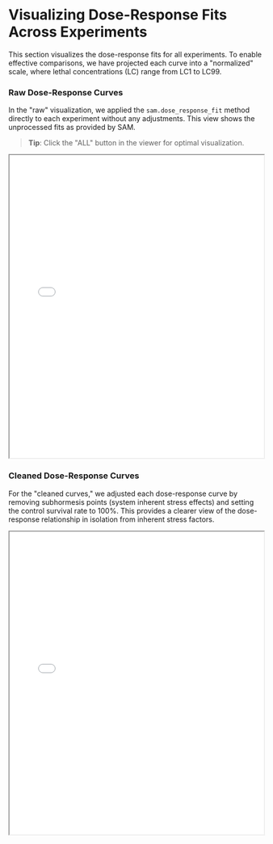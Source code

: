 # Visualizing Dose-Response Fits Across Experiments

This section visualizes the dose-response fits for all experiments. To enable effective comparisons, we have projected each curve into a "normalized" scale, where lethal concentrations (LC) range from LC1 to LC99.

### Raw Dose-Response Curves
In the "raw" visualization, we applied the `sam.dose_response_fit` method directly to each experiment without any adjustments. This view shows the unprocessed fits as provided by SAM.

> **Tip**: Click the "ALL" button in the viewer for optimal visualization.
<iframe src="docs/imgs/dose_response_curves/raw_dosecurves.html" width="100%" height="600px"></iframe>

### Cleaned Dose-Response Curves
For the "cleaned curves," we adjusted each dose-response curve by removing subhormesis points (system inherent stress effects) and setting the control survival rate to 100%. This provides a clearer view of the dose-response relationship in isolation from inherent stress factors.

<iframe src="docs/imgs/dose_response_curves/cleaned_dosecurves.html" width="100%" height="600px"></iframe>
